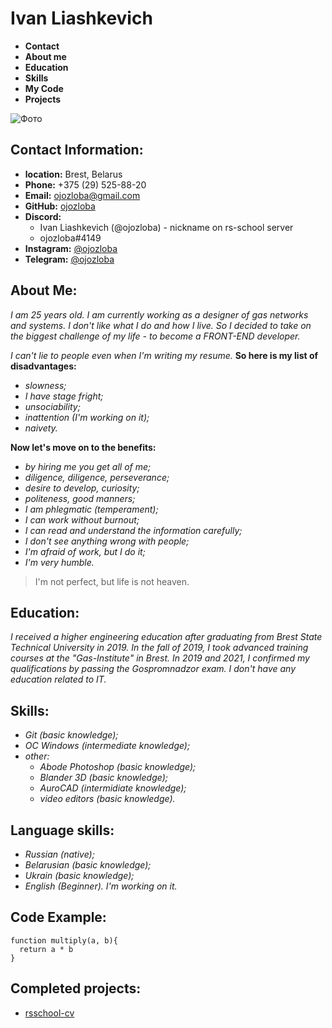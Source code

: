 # **Ivan Liashkevich**

* **Contact**
* **About me**
* **Education**
* **Skills**
* **My Code**
* **Projects**

![Фото](https://sun9-17.userapi.com/s/v1/ig2/muedk-EILqy_rL3_RWfjt8f9HiWBt_mfHhCmJsqfWL-KtP4A0VaKi7xm1ukjK0y1B4cxLrIXljCR7oFQhS4B3sCO.jpg?size=181x263&quality=95&type=album)
## **Contact Information:**

* **location:** Brest, Belarus
* **Phone:** +375 (29) 525-88-20
* **Email:** ojozloba@gmail.com
* **GitHub:** [ojozloba](https://github.com/ojozloba)
* **Discord:**
  * Ivan Liashkevich (@ojozloba) - nickname on rs-school server
  * ojozloba#4149 
* **Instagram:** [@ojozloba](https://www.instagram.com/ojozloba/)
* **Telegram:** [@ojozloba](https://t.me/ojozloba)

## **About Me:**
*I am 25 years old. I am currently working as a designer of gas networks and systems. I don't like what I do and how I live. So I decided to take on the biggest challenge of my life - to become a FRONT-END developer.*

*I can't lie to people even when I'm writing my resume.*
**So here is my list of disadvantages:**
* *slowness;*
* *I have stage fright;*
* *unsociability;*
* *inattention (I'm working on it);*
* *naivety.*

**Now let's move on to the benefits:**
* *by hiring me you get all of me;*
* *diligence, diligence, perseverance;*
* *desire to develop, curiosity;*
* *politeness, good manners;*
* *I am phlegmatic (temperament);*
* *I can work without burnout;*
* *I can read and understand the information carefully;*
* *I don't see anything wrong with people;*
* *I'm afraid of work, but I do it;*
* *I'm very humble.*

> I'm not perfect, but life is not heaven.

## **Education:**
*I received a higher engineering education after graduating from Brest State Technical University in 2019. In the fall of 2019, I took advanced training courses at the "Gas-Institute" in Brest. In 2019 and 2021, I confirmed my qualifications by passing the Gospromnadzor exam.
I don't have any education related to IT.*

## **Skills:**
* *Git (basic knowledge);*
* *ОС Windows (intermediate knowledge);*
* *other:*
  * *Abode Photoshop (basic knowledge);*
  * *Blander 3D (basic knowledge);*
  * *AuroCAD (intermidiate knowledge);*
  * *video editors (basic knowledge).*

## **Language skills:**
* *Russian (native);*
* *Belarusian (basic knowledge);*
* *Ukrain (basic knowledge);*
* *English (Beginner). I'm working on it.*

## **Code Example:**
```
function multiply(a, b){
  return a * b
}
```
## **Сompleted projects:**
* [rsschool-cv](https://ojozloba.github.io/rsschool-cv/cv)
